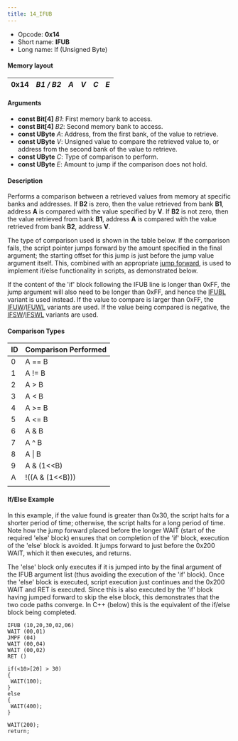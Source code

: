 ```yaml
---
title: 14_IFUB
---
```


-   Opcode: **0x14**
-   Short name: **IFUB**
-   Long name: If (Unsigned Byte)

#### Memory layout

| 0x14 | *B1 / B2* | *A* | *V* | *C* | *E* |
|------|-----------|-----|-----|-----|-----|

#### Arguments

-   **const Bit\[4\]** *B1*: First memory bank to access.
-   **const Bit\[4\]** *B2*: Second memory bank to access.
-   **const UByte** *A*: Address, from the first bank, of the value to retrieve.
-   **const UByte** *V*: Unsigned value to compare the retrieved value to, or address from the second bank of the value to retrieve.
-   **const UByte** *C*: Type of comparison to perform.
-   **const UByte** *E*: Amount to jump if the comparison does not hold.

#### Description

Performs a comparison between a retrieved values from memory at specific banks and addresses. If **B2** is zero, then the value retrieved from bank **B1**, address **A** is compared with the value specified by **V**. If **B2** is not zero, then the value retrieved from bank **B1**, address **A** is compared with the value retrieved from bank **B2**, address **V**.

The type of comparison used is shown in the table below. If the comparison fails, the script pointer jumps forward by the amount specified in the final argument; the starting offset for this jump is just before the jump value argument itself. This, combined with an appropriate [jump forward](10_JMPF.md), is used to implement if/else functionality in scripts, as demonstrated below.

If the content of the 'if' block following the IFUB line is longer than 0xFF, the jump argument will also need to be longer than 0xFF, and hence the [IFUBL](FF7/Field/Script/Opcodes/15_IFUBL "wikilink") variant is used instead. If the value to compare is larger than 0xFF, the [IFUW](FF7/Field/Script/Opcodes/18_IFUW "wikilink")/[IFUWL](FF7/Field/Script/Opcodes/19_IFUWL "wikilink") variants are used. If the value being compared is negative, the [IFSW](FF7/Field/Script/Opcodes/16_IFSW "wikilink")/[IFSWL](17_IFSWL.md) variants are used.

#### Comparison Types

| ID  | Comparison Performed  |
|-----|-----------------------|
| 0   | A == B                |
| 1   | A != B                |
| 2   | A &gt; B              |
| 3   | A &lt; B              |
| 4   | A &gt;= B             |
| 5   | A &lt;= B             |
| 6   | A & B                 |
| 7   | A ^ B                 |
| 8   | A \| B                |
| 9   | A & (1&lt;&lt;B)      |
| A   | !((A & (1&lt;&lt;B))) |
|     |                       |

#### If/Else Example

In this example, if the value found is greater than 0x30, the script halts for a shorter period of time; otherwise, the script halts for a long period of time. Note how the jump forward placed before the longer WAIT (start of the required 'else' block) ensures that on completion of the 'if' block, execution of the 'else' block is avoided. It jumps forward to just before the 0x200 WAIT, which it then executes, and returns.

The 'else' block only executes if it is jumped into by the final argument of the IFUB argument list (thus avoiding the execution of the 'if' block). Once the 'else' block is executed, script execution just continues and the 0x200 WAIT and RET is executed. Since this is also executed by the 'if' block having jumped forward to skip the else block, this demonstrates that the two code paths converge. In C++ (below) this is the equivalent of the if/else block being completed.

    IFUB (10,20,30,02,06)
    WAIT (00,01)
    JMPF (04)
    WAIT (00,04)
    WAIT (00,02)
    RET ()

<cpp>

`if(<10>[20] > 30)`  
`{`  
` WAIT(100);`  
`}`  
`else`  
`{`  
` WAIT(400);`  
`}`

`WAIT(200);`  
`return;`

</cpp>
